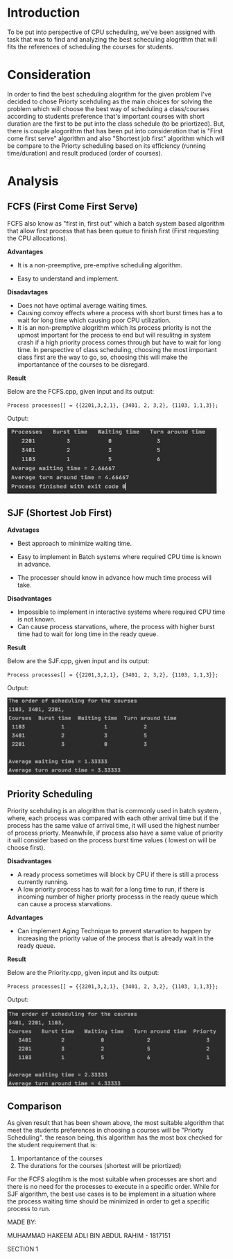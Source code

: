 # Introduction

To be put into perspective of CPU scheduling, we've been assigned with task that was to find and analyzing the best scheculing alogrithm that will fits the references of scheduling the courses for students.

# Consideration

In order to find the best scheduling alogrithm for the given problem I've decided to chose Priorty scehduling as the main choices for solving the problem which will choose the best way of scheduling a class/courses according to students preference that's important courses with short duration are the first to be put into the class schedule (to be priortized). But, there is couple alogorithm that has been put into consideration that is "First come first serve" algorithm and also "Shortest job first" algorithm which will be compare to the Priorty scheduling based on its efficiency (running time/duration) and result produced (order of courses).

# Analysis

## FCFS (First Come First Serve)

FCFS also know as "first in, first out" which a batch system based algorithm that allow first process that has been queue to finish first (First requesting the CPU allocations).

**Advantages**

* It is a non-preemptive, pre-emptive scheduling algorithm.

* Easy to understand and implement.

**Disadavtages**

* Does not have optimal  average waiting times.
* Causing convoy effects where a process with short burst times has a to wait for long time which causing poor CPU utilization.
* It is an non-premptive alogrithm which its process priority is not the upmost important for the process to end but will resulitng in system crash if a high priority process comes through but have to wait for long time. In perspective of class scheduling, choosing the most important class first are the way to go, so, choosing this will make the importantance of the courses to be disregard.

**Result**

Below are the FCFS.cpp, given input and its output:

`Process processes[] = {{2201,3,2,1}, {3401, 2, 3,2}, {1103, 1,1,3}};`

Output:

![Result](/Result/fcfs.png)



## SJF (Shortest Job First)

**Advatages**

* Best approach to minimize waiting time.

* Easy to implement in Batch systems where required CPU time is known in advance.

* The processer should know in advance how much time process will take.



**Disadvantages**

* Impossible to implement in interactive systems where required CPU time is not known.
* Can cause process starvations, where, the process with higher burst time had to wait for long time in the ready queue.

**Result**

Below are the SJF.cpp, given input and its output:

`Process processes[] = {{2201,3,2,1}, {3401, 2, 3,2}, {1103, 1,1,3}};`

Output:

![result](/Result/sjf.png)


## Priority Scheduling

Priority scehduling is an alogrithm that is commonly used in batch system , where, each process was compared with each other arrival time but if the process has the same value of arrival time, it will used the highest number of process priorty. Meanwhile, if process also have a same value of priority it will consider based on the process burst time values ( lowest on will be choose first).

**Disadvantages**

* A ready process sometimes will block by CPU if there is still a process currently running.
* A low priority process has to wait for a long time to run, if there is incoming number of higher priorty processs in the ready queue which can cause a process starvations.

**Advantages**

* Can implement Aging Technique to prevent starvation to happen by increasing the priority value of the process that is already wait in the ready queue.

**Result**

Below are the Priority.cpp, given input and its output:

`Process processes[] = {{2201,3,2,1}, {3401, 2, 3,2}, {1103, 1,1,3}};`

Output:

![result](/Result/Priority.png)




## Comparison

As given result that has been shown above, the most suitable algorithm that meet the students preferences in choosing a courses will be "Priorty Scheduling". the reason being, this algorithm has the most box checked for the student requirement that is:

1. Importantance of the courses 
2. The durations for the courses (shortest will be priortized)

For the FCFS alogtihm is the most suitable when processes are short and there is no need for the processes to execute in a specific order.  While for SJF algorithm, the best use cases is to be implement in a situation where the process waiting time should be minimized in order to get a specific process to run.



MADE BY:

MUHAMMAD HAKEEM ADLI BIN ABDUL RAHIM - 1817151

SECTION 1
